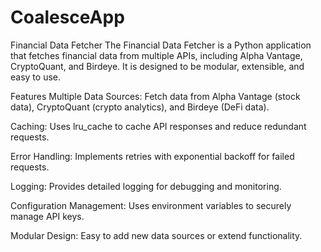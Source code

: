 # CoalesceApp
Financial Data Fetcher
The Financial Data Fetcher is a Python application that fetches financial data from multiple APIs, including Alpha Vantage, CryptoQuant, and Birdeye. It is designed to be modular, extensible, and easy to use.

Features
Multiple Data Sources: Fetch data from Alpha Vantage (stock data), CryptoQuant (crypto analytics), and Birdeye (DeFi data).

Caching: Uses lru_cache to cache API responses and reduce redundant requests.

Error Handling: Implements retries with exponential backoff for failed requests.

Logging: Provides detailed logging for debugging and monitoring.

Configuration Management: Uses environment variables to securely manage API keys.

Modular Design: Easy to add new data sources or extend functionality.
